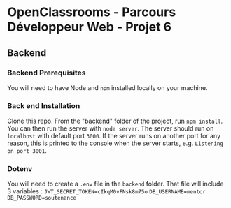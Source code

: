 # OpenClassrooms - Parcours Développeur Web - Projet 6

## Backend

### Backend Prerequisites

You will need to have Node and `npm` installed locally on your machine.

### Back end Installation

Clone this repo. From the "backend" folder of the project, run `npm install`. You
can then run the server with `node server`.
The server should run on `localhost` with default port `3000`. If the
server runs on another port for any reason, this is printed to the
console when the server starts, e.g. `Listening on port 3001`.

### Dotenv

You will need to create a `.env` file in the `backend` folder.
That file will include 3 variables :
`JWT_SECRET_TOKEN=cIkqM0vFNsk8m75o`
`DB_USERNAME=mentor`
`DB_PASSWORD=soutenance`
